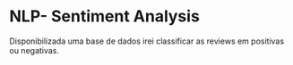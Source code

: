 # NLP- Sentiment Analysis
 Disponibilizada uma base de dados irei classificar as reviews em positivas ou negativas.
